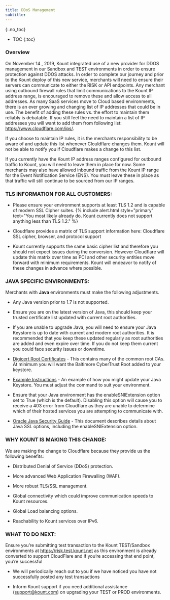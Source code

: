 ```yaml
---
title: DDoS Management  
subtitle: 
---
```


{:.no_toc}
* TOC
{:toc}

### Overview

On November 14 , 2019, Kount integrated use of a new provider for DDOS management in our Sandbox and TEST environments in order to ensure protection against DDOS attacks. In order to complete our journey and prior to the Kount deploy of this new service, merchants will need to ensure their servers can communicate to either the RISK or API endpoints. Any merchant using outbound firewall rules that limit communications to the Kount IP address range, is encouraged to remove these and allow access to all addresses.  As many SaaS services move to Cloud based environments, there is an ever growing and changing list of IP addresses that could be in use.  The benefit of adding these rules vs. the effort to maintain them reliably is debatable. If you still feel the need to maintain a list of IP addresses you will want to add them from following list:  <https://www.cloudflare.com/ips/>. 

If you choose to maintain IP rules, it is the merchants responsibility to be aware of and update this list whenever Clouldflare changes them.  Kount will not be able to notify you if Cloudflare makes a change to this list.
         

If you currently have the Kount IP address ranges configured for outbound traffic to Kount, you will need to leave them in place for now. Some merchants may also have allowed inbound traffic from the Kount IP range for the Event Notification Service (ENS). You must leave these in place as that traffic will still continue to be sourced from our IP ranges.

### TLS INFORMATION FOR ALL CUSTOMERS:
* Please ensure your environment supports at least TLS 1.2 and is capable of modern SSL Cipher suites.
{% include alert.html style="primary" text="You most likely already do. Kount currently does not support anything less than TLS 1.2." %}

* Cloudflare provides a matrix of TLS support information here: Cloudflare SSL cipher, browser, and protocol support
* Kount currently supports the same basic cipher list and therefore you should not expect issues during the conversion.  However Cloudflare will update this matrix over time as PCI and other security entities move forward with minimum requirements.  Kount will endeavor to notify of these changes in advance where possible.

### JAVA SPECIFIC ENVIRONMENTS:

Merchants with **Java** environments must make the following adjustments.

* Any Java version prior to 1.7 is not supported.

* Ensure you are on the latest version of Java, this should keep your trusted certificate list updated with current root authorities.

* If you are unable to upgrade Java, you will need to ensure your Java Keystore is up to date with current and modern root authorities.  It is recommended that you keep these updated regularly as root authorities are added and even expire over time. If you do not keep them current you could face security issues or downtime.

* [Digicert Root Certificates](https://www.digicert.com/digicert-root-certificates.htm "Digicert") - This contains many of the common root CAs. At minimum you will want the Baltimore CyberTrust Root added to your keystore.

* [Example Instructions](https://knowledge.digicert.com/solution/SO4085.html "Example") - An example of how you might update your Java Keystore. You must adjust the command to suit your environment.

* Ensure that your Java environment has the enableSNIExtension option set to True (which is the default).  Disabling this option will cause you to receive a 403 error from Cloudflare as they are unable to determine which of their hosted services you are attempting to communicate with.

* [Oracle Java Security Guide](https://docs.oracle.com/javase/8/docs/technotes/guides/security/jsse/JSSERefGuide.html#InstallationAndCustomization) - This document describes details about Java SSL options, including the enableSNIExtension option.

### WHY KOUNT IS MAKING THIS CHANGE:

We are making the change to Cloudflare because they provide us the following benefits:

* Distributed Denial of Service (DDoS) protection.

* More advanced Web Application Firewalling (WAF).

* More robust TLS/SSL management.

* Global connectivity which could improve communication speeds to Kount resources.

* Global Load balancing options.

* Reachability to Kount services over IPv6.

### WHAT TO DO NEXT:

Ensure you’re submitting test transaction to the Kount TEST/Sandbox environments at <https://risk.test.kount.net> as this environment is already converted to support CloudFlare and if you’re accessing that end point, you’re successful

* We will periodically reach out to you if we have noticed you have not successfully posted any test transactions

* Inform Kount support if you need additional assistance (<support@kount.com>) on upgrading your TEST or PROD environments.



